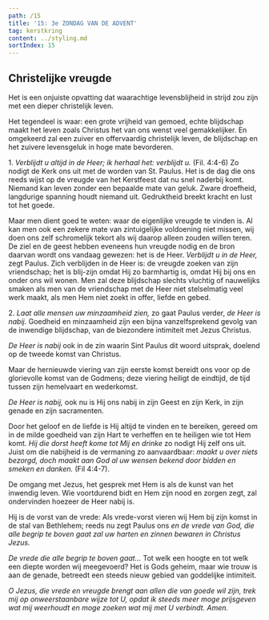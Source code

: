 ```yaml
---
path: /15
title: '15: 3e ZONDAG VAN DE ADVENT'
tag: kerstkring
content: ../styling.md
sortIndex: 15
---
```


## Christelijke vreugde

Het is een onjuiste opvatting dat waarachtige levensblijheid in strijd zou zijn met een dieper christelijk leven.

Het tegendeel is waar: een grote vrijheid van gemoed, echte blijdschap maakt het leven zoals Christus het van ons wenst veel gemakkelijker. En omgekeerd zal een zuiver en offervaardig christelijk leven, de blijdschap en het zuivere levensgeluk in hoge mate bevorderen.

1\. _Verblijdt u altijd in de Heer; ik herhaal het: verblijdt u._ (Fil. 4:4-6) Zo nodigt de Kerk ons uit met de worden van St. Paulus. Het is de dag die ons reeds wijst op de vreugde van het Kerstfeest dat nu snel naderbij komt. Niemand kan leven zonder een bepaalde mate van geluk. Zware droefheid, langdurige spanning houdt niemand uit. Gedruktheid breekt kracht en lust tot het goede.

Maar men dient goed te weten: waar de eigenlijke vreugde te vinden is. Al kan men ook een zekere mate van zintuigelijke voldoening niet missen, wij doen ons zelf schromelijk tekort als wij daarop alleen zouden willen teren. De ziel en de geest hebben eveneens hun vreugde nodig en de bron daarvan wordt ons vandaag gewezen: het is de Heer. _Verblijdt u in de Heer,_ zegt Paulus. Zich verblijden in de Heer is: de vreugde zoeken van zijn vriendschap; het is blij-zijn omdat Hij zo barmhartig is, omdat Hij bij ons en onder ons wil wonen. Men zal deze blijdschap slechts vluchtig of nauwelijks smaken als men van de vriendschap met de Heer niet stelselmatig veel werk maakt, als men Hem niet zoekt in offer, liefde en gebed.

2\. _Laat alle mensen uw minzaamheid zien,_ zo gaat Paulus verder, _de Heer is nabij._ Goedheid en minzaamheid zijn een bijna vanzelfsprekend gevolg van de inwendige blijdschap, van de biezondere intimiteit met Jezus Christus.

_De Heer is nabij_ ook in de zin waarin Sint Paulus dit woord uitsprak, doelend op de tweede komst van Christus.

Maar de hernieuwde viering van zijn eerste komst bereidt ons voor op de glorievolle komst van de Godmens; deze viering heiligt de eindtijd, de tijd tussen zijn hemelvaart en wederkomst.

_De Heer is nabij,_ ook nu is Hij ons nabij in zijn Geest en zijn Kerk, in zijn genade en zijn sacramenten.

Door het geloof en de liefde is Hij altijd te vinden en te bereiken, gereed om in de milde goedheid van zijn Hart te verheffen en te heiligen wie tot Hem komt. _Hij die dorst heeft kome tot Mij en drinke_ zo nodigt Hij zelf ons uit. Juist om die nabijheid is de vermaning zo aanvaardbaar: _maakt u over niets bezorgd, doch maakt aan God al uw wensen bekend door bidden en smeken en danken._ (Fil 4:4-7).

De omgang met Jezus, het gesprek met Hem is als de kunst van het inwendig leven. Wie voortdurend bidt en Hem zijn nood en zorgen zegt, zal ondervinden hoezeer de Heer nabij is.

Hij is de vorst van de vrede: Als vrede-vorst vieren wij Hem bij zijn komst in de stal van Bethlehem; reeds nu zegt Paulus ons _en de vrede van God, die alle begrip te boven gaat zal uw harten en zinnen bewaren in Christus Jezus._

_De vrede die alle begrip te boven gaat..._ Tot welk een hoogte en tot welk een diepte worden wij meegevoerd? Het is Gods geheim, maar wie trouw is aan de genade, betreedt een steeds nieuw gebied van goddelijke intimiteit.

_O Jezus, die vrede en vreugde brengt aan allen die van goede wil zijn, trek mij op onweerstaanbare wijze tot U, opdat ik steeds meer moge prijsgeven wat mij weerhoudt en moge zoeken wat mij met U verbindt. Amen._
